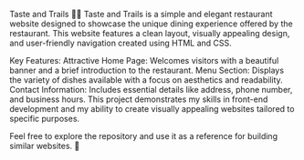 Taste and Trails 🍴🌟
Taste and Trails is a simple and elegant restaurant website designed to showcase the unique dining experience offered by the restaurant. This website features a clean layout, visually appealing design, and user-friendly navigation created using HTML and CSS.

Key Features:
Attractive Home Page: Welcomes visitors with a beautiful banner and a brief introduction to the restaurant.
Menu Section: Displays the variety of dishes available with a focus on aesthetics and readability.
Contact Information: Includes essential details like address, phone number, and business hours.
This project demonstrates my skills in front-end development and my ability to create visually appealing websites tailored to specific purposes.

Feel free to explore the repository and use it as a reference for building similar websites. 🎉
